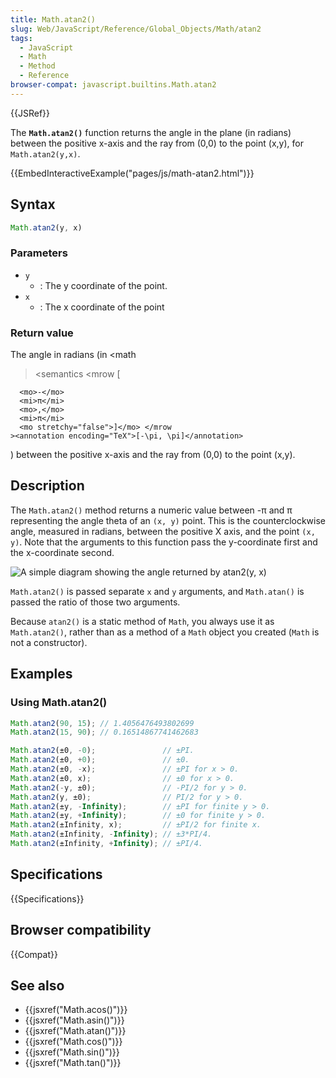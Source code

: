 ```yaml
---
title: Math.atan2()
slug: Web/JavaScript/Reference/Global_Objects/Math/atan2
tags:
  - JavaScript
  - Math
  - Method
  - Reference
browser-compat: javascript.builtins.Math.atan2
---
```

{{JSRef}}

The **`Math.atan2()`** function returns the angle in the plane (in radians)
between the positive x-axis and the ray from (0,0) to the point (x,y), for
`Math.atan2(y,x)`.

{{EmbedInteractiveExample("pages/js/math-atan2.html")}}

## Syntax

```js
Math.atan2(y, x)
```

### Parameters

*   `y`
    *   : The y coordinate of the point.
*   `x`
    *   : The x coordinate of the point

### Return value

The angle in radians (in \<math

> \<semantics \<mrow <mo stretchy="false">\[</mo>

      <mo>-</mo>
      <mi>π</mi>
      <mo>,</mo>
      <mi>π</mi>
      <mo stretchy="false">]</mo> </mrow
    ><annotation encoding="TeX">[-\pi, \pi]</annotation>

</semantics></math>) between the positive x-axis and the ray from (0,0) to the
point (x,y).

## Description

The `Math.atan2()` method returns a numeric value between -π and π representing
the angle theta of an `(x, y)` point. This is the counterclockwise angle,
measured in radians, between the positive X axis, and the point `(x, y)`. Note
that the arguments to this function pass the y-coordinate first and the
x-coordinate second.

![A simple diagram showing the angle returned by atan2(y, x)](atan2.png)

`Math.atan2()` is passed separate `x` and `y` arguments, and `Math.atan()` is
passed the ratio of those two arguments.

Because `atan2()` is a static method of `Math`, you always use it as
`Math.atan2()`, rather than as a method of a `Math` object you created (`Math`
is not a constructor).

## Examples

### Using Math.atan2()

```js
Math.atan2(90, 15); // 1.4056476493802699
Math.atan2(15, 90); // 0.16514867741462683

Math.atan2(±0, -0);               // ±PI.
Math.atan2(±0, +0);               // ±0.
Math.atan2(±0, -x);               // ±PI for x > 0.
Math.atan2(±0, x);                // ±0 for x > 0.
Math.atan2(-y, ±0);               // -PI/2 for y > 0.
Math.atan2(y, ±0);                // PI/2 for y > 0.
Math.atan2(±y, -Infinity);        // ±PI for finite y > 0.
Math.atan2(±y, +Infinity);        // ±0 for finite y > 0.
Math.atan2(±Infinity, x);         // ±PI/2 for finite x.
Math.atan2(±Infinity, -Infinity); // ±3*PI/4.
Math.atan2(±Infinity, +Infinity); // ±PI/4.
```

## Specifications

{{Specifications}}

## Browser compatibility

{{Compat}}

## See also

*   {{jsxref("Math.acos()")}}
*   {{jsxref("Math.asin()")}}
*   {{jsxref("Math.atan()")}}
*   {{jsxref("Math.cos()")}}
*   {{jsxref("Math.sin()")}}
*   {{jsxref("Math.tan()")}}
